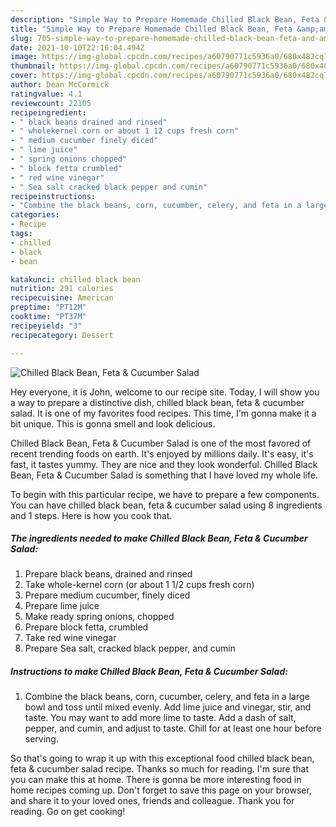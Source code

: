 ```yaml
---
description: "Simple Way to Prepare Homemade Chilled Black Bean, Feta &amp;amp; Cucumber Salad"
title: "Simple Way to Prepare Homemade Chilled Black Bean, Feta &amp;amp; Cucumber Salad"
slug: 705-simple-way-to-prepare-homemade-chilled-black-bean-feta-and-amp-cucumber-salad
date: 2021-10-10T22:16:04.494Z
image: https://img-global.cpcdn.com/recipes/a60790771c5936a0/680x482cq70/chilled-black-bean-feta-cucumber-salad-recipe-main-photo.jpg
thumbnail: https://img-global.cpcdn.com/recipes/a60790771c5936a0/680x482cq70/chilled-black-bean-feta-cucumber-salad-recipe-main-photo.jpg
cover: https://img-global.cpcdn.com/recipes/a60790771c5936a0/680x482cq70/chilled-black-bean-feta-cucumber-salad-recipe-main-photo.jpg
author: Dean McCormick
ratingvalue: 4.1
reviewcount: 22105
recipeingredient:
- " black beans drained and rinsed"
- " wholekernel corn or about 1 12 cups fresh corn"
- " medium cucumber finely diced"
- " lime juice"
- " spring onions chopped"
- " block fetta crumbled"
- " red wine vinegar"
- " Sea salt cracked black pepper and cumin"
recipeinstructions:
- "Combine the black beans, corn, cucumber, celery, and feta in a large bowl and toss until mixed evenly. Add lime juice and vinegar, stir, and taste. You may want to add more lime to taste. Add a dash of salt, pepper, and cumin, and adjust to taste. Chill for at least one hour before serving."
categories:
- Recipe
tags:
- chilled
- black
- bean

katakunci: chilled black bean 
nutrition: 291 calories
recipecuisine: American
preptime: "PT12M"
cooktime: "PT37M"
recipeyield: "3"
recipecategory: Dessert

---
```



![Chilled Black Bean, Feta &amp; Cucumber Salad](https://img-global.cpcdn.com/recipes/a60790771c5936a0/680x482cq70/chilled-black-bean-feta-cucumber-salad-recipe-main-photo.jpg)

Hey everyone, it is John, welcome to our recipe site. Today, I will show you a way to prepare a distinctive dish, chilled black bean, feta &amp; cucumber salad. It is one of my favorites food recipes. This time, I'm gonna make it a bit unique. This is gonna smell and look delicious.



Chilled Black Bean, Feta &amp; Cucumber Salad is one of the most favored of recent trending foods on earth. It's enjoyed by millions daily. It's easy, it's fast, it tastes yummy. They are nice and they look wonderful. Chilled Black Bean, Feta &amp; Cucumber Salad is something that I have loved my whole life.


To begin with this particular recipe, we have to prepare a few components. You can have chilled black bean, feta &amp; cucumber salad using 8 ingredients and 1 steps. Here is how you cook that.

<!--inarticleads1-->

##### The ingredients needed to make Chilled Black Bean, Feta &amp; Cucumber Salad:

1. Prepare  black beans, drained and rinsed
1. Take  whole-kernel corn (or about 1 1/2 cups fresh corn)
1. Prepare  medium cucumber, finely diced
1. Prepare  lime juice
1. Make ready  spring onions, chopped
1. Prepare  block fetta, crumbled
1. Take  red wine vinegar
1. Prepare  Sea salt, cracked black pepper, and cumin




<!--inarticleads2-->

##### Instructions to make Chilled Black Bean, Feta &amp; Cucumber Salad:

1. Combine the black beans, corn, cucumber, celery, and feta in a large bowl and toss until mixed evenly. Add lime juice and vinegar, stir, and taste. You may want to add more lime to taste. Add a dash of salt, pepper, and cumin, and adjust to taste. Chill for at least one hour before serving.




So that's going to wrap it up with this exceptional food chilled black bean, feta &amp; cucumber salad recipe. Thanks so much for reading. I'm sure that you can make this at home. There is gonna be more interesting food in home recipes coming up. Don't forget to save this page on your browser, and share it to your loved ones, friends and colleague. Thank you for reading. Go on get cooking!
